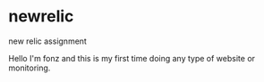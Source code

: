 # newrelic
new relic assignment

Hello I'm fonz and this is my first time doing any type of website or monitoring.
